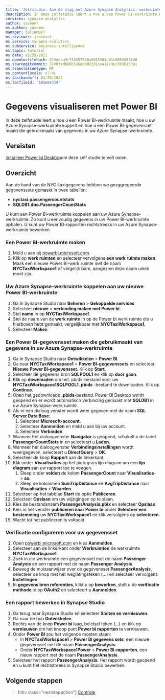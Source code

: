 ```yaml
---
title: 'Zelfstudie: Aan de slag met Azure Synapse Analytics: werkruimtegegevens visualiseren met Power BI'
description: In deze zelfstudie leert u hoe u een Power BI-werkruimte maakt, hoe u uw Azure Synapse-werkruimte koppelt en hoe u een Power BI-gegevensset maakt die gebruikmaakt van gegevens in de Azure Synapse-werkruimte.
services: synapse-analytics
author: saveenr
ms.author: saveenr
manager: julieMSFT
ms.reviewer: jrasnick
ms.service: synapse-analytics
ms.subservice: business-intelligence
ms.topic: tutorial
ms.date: 03/25/2021
ms.openlocfilehash: 829daaa9c739657528a9085201c61c88635931d0
ms.sourcegitcommit: 32e0fedb80b5a5ed0d2336cea18c3ec3b5015ca1
ms.translationtype: MT
ms.contentlocale: nl-NL
ms.lasthandoff: 03/30/2021
ms.locfileid: "105608439"
---
```

# <a name="visualize-data-with-power-bi"></a>Gegevens visualiseren met Power BI

In deze zelfstudie leert u hoe u een Power BI-werkruimte maakt, hoe u uw Azure Synapse-werkruimte koppelt en hoe u een Power BI-gegevensset maakt die gebruikmaakt van gegevens in uw Azure Synapse-werkruimte. 

## <a name="prerequisites"></a>Vereisten
[Installeer Power bi Desktop](https://aka.ms/pbidesktopstore)om deze zelf studie te volt ooien.

## <a name="overview"></a>Overzicht

Aan de hand van de NYC-taxigegevens hebben we geaggregeerde gegevenssets gemaakt in twee tabellen:
- **nyctaxi.passengercountstats**
- **SQLDB1.dbo.PassengerCountStats**

U kunt een Power BI-werkruimte koppelen aan uw Azure Synapse-werkruimte. Zo kunt u eenvoudig gegevens in uw Power BI-werkruimte ophalen. U kunt uw Power BI-rapporten rechtstreeks in uw Azure Synapse-werkruimte bewerken. 

### <a name="create-a-power-bi-workspace"></a>Een Power BI-werkruimte maken

1. Meld u aan bij [powerbi.microsoft.com](https://powerbi.microsoft.com/).
1. Klik op **werk ruimten** en selecteer vervolgens **een werk ruimte maken**. Maak een nieuwe Power BI-werk ruimte met de naam **NYCTaxiWorkspace1** of vergelijk bare, aangezien deze naam uniek moet zijn.

### <a name="link-your-azure-synapse-workspace-to-your-new-power-bi-workspace"></a>Uw Azure Synapse-werkruimte koppelen aan uw nieuwe Power BI-werkruimte

1. Ga in Synapse Studio naar **Beheren** > **Gekoppelde services**.
1. Selecteer **nieuwe**  >  **verbinding maken met Power bi**.
1. Stel **name** in op **NYCTaxiWorkspace1**.
1. Stel de naam van de **werk ruimte** in op de Power bi werk ruimte die u hierboven hebt gemaakt, vergelijkbaar met **NYCTaxiWorkspace1**.
1. Selecteer **Maken**.

### <a name="create-a-power-bi-dataset-that-uses-data-in-your-azure-synapse-workspace"></a>Een Power BI-gegevensset maken die gebruikmaakt van gegevens in uw Azure Synapse-werkruimte

1. Ga in Synapse Studio naar **Ontwikkelen** > **Power BI**.
1. Ga naar **NYCTaxiWorkspace1** > **Power BI-gegevenssets** en selecteer **Nieuwe Power BI-gegevensset**. Klik op **Start**.
1. Selecteer de gegevens bron **SQLPOOL1** en klik op **door gaan**.
1. Klik op **downloaden** om het. pbids-bestand voor uw **NYCTaxiWorkspace1SQLPOOL1. pbids** -bestand te downloaden. Klik op **Continue**.
1. Open het gedownloade **.pbids**-bestand. Power BI Desktop wordt geopend en er wordt automatisch verbinding gemaakt met **SQLDB1** in uw Azure Synapse-werk ruimte.
1. Als er een dialoog venster wordt weer gegeven met de naam **SQL Server Data Base**:
    1. Selecteer **Microsoft-account**.
    1. Selecteer **Aanmelden** en meld u aan bij uw account.
    1. Selecteer **Verbinden**.
1. Wanneer het dialoogvenster **Navigator** is geopend, schakelt u de tabel **PassengerCountStats** in en selecteert u **Laden**.
1. Wanneer het dialoogvenster **Verbindingsinstellingen** wordt weergegeven, selecteert u **DirectQuery** > **OK**.
1. Selecteer de knop **Rapport** aan de linkerkant.
1. Klik onder **Visualisaties** op het pictogram lijn diagram om een **lijn diagram** aan uw rapport toe te voegen.
    1. Sleep onder **velden** de kolom **PassengerCount** naar **Visualisaties**-  >  **as**.
    1. Sleep de kolommen **SumTripDistance** en **AvgTripDistance** naar **Visualisaties** > **Waarden**.
1. Selecteer op het tabblad **Start** de optie **Publiceren**.
1. Selecteer **Opslaan** om uw wijzigingen op te slaan.
1. Kies de bestandsnaam **PassengerAnalysis.pbix** en selecteer **Opslaan**.
1. Kies in het venster **publiceren naar Power bi** onder **Selecteer een bestemming** uw **NYCTaxiWorkspace1** en klik vervolgens op **selecteren**.
1. Wacht tot het publiceren is voltooid. 

### <a name="configure-authentication-for-your-dataset"></a>Verificatie configureren voor uw gegevensset

1. Open [powerbi.microsoft.com](https://powerbi.microsoft.com/) en kies **Aanmelden**.
1. Selecteer aan de linkerkant onder **Werkruimten** de werkruimte **NYCTaxiWorkspace1**.
1. Zoek in die werkruimte een gegevensset met de naam **Passenger Analysis** en een rapport met de naam **Passenger Analysis**.
1. Beweeg de muisaanwijzer over de gegevensset **PassengerAnalysis**, selecteer de knop met het weglatingsteken (...) en selecteer vervolgens **Instellingen**.
1. In **gegevens bron referenties**, klikt u op **bewerken**, stelt u de **verificatie methode** in op **OAuth2** en selecteert u **Aanmelden**.

### <a name="edit-a-report-in-synapse-studio"></a>Een rapport bewerken in Synapse Studio

1. Ga terug naar Synapse Studio en selecteer **Sluiten en vernieuwen**.
1. Ga naar de hub **Ontwikkelen**.
1. Rechts van de knop **Power bi** laag, beletsel teken (...) en klik op **vernieuwen** om het knoop punt **Power bi rapporten** te vernieuwen.
1. Onder **Power BI** zou het volgende moeten staan:
    * In **NYCTaxiWorkspace1**  >  **Power BI gegevens sets**, een nieuwe gegevensset met de naam **PassengerAnalysis**.
    * Onder **NYCTaxiWorkspace1Power** > **Power BI-rapporten**, een nieuw rapport met de naam **PassengerAnalysis**.
1. Selecteer het rapport **PassengerAnalysis**. Het rapport wordt geopend en u kunt het rechtstreeks in Synapse Studio bewerken.



## <a name="next-steps"></a>Volgende stappen

> [!div class="nextstepaction"]
> [Controle](get-started-monitor.md)
                                 

